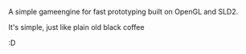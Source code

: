 A simple gameengine for fast prototyping built on OpenGL and SLD2.

It's simple, just like plain old black coffee

:D
